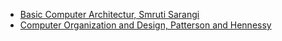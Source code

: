- [Basic Computer Architectur, Smruti Sarangi](https://drive.google.com/file/d/1dAeBgMJpPiKdyyKXkmqmOYbpFt84n5R-/view?usp=sharing)
- [Computer Organization and Design, Patterson and Hennessy](https://drive.google.com/file/d/1YTaSUbszL4Y7htegGzQ4j-cgIEkykIF5/view?usp=sharing)